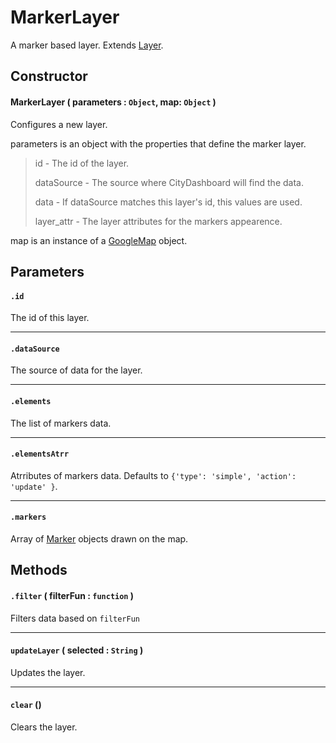 # MarkerLayer
A marker based layer. Extends [Layer](Layer.md).

## Constructor

#### MarkerLayer ( parameters : `Object`, map: `Object` )
 Configures a new layer.

 parameters is an object with the properties that define the marker layer.

 > id - The id of the layer.
 >
 > dataSource - The source where CityDashboard will find the data.
 >
 > data - If dataSource matches this layer's id, this values are used.
 >
 > layer_attr - The layer attributes for the markers appearence.
 
 map is an instance of a [GoogleMap](https://developers.google.com/maps/documentation/javascript/reference#Map) object.

## Parameters

#### `.id`
  The id of this layer.

---
#### `.dataSource`
  The source of data for the layer.

---
#### `.elements`
  The list of markers data.

---
#### `.elementsAtrr`
  Atrributes of markers data. Defaults to `{'type': 'simple', 'action': 'update' }`.

---
#### `.markers`
  Array of [Marker](Markers/Marker.md) objects drawn on the map.

## Methods

#### `.filter` ( filterFun : `function` )
  Filters data based on `filterFun`
 
---
#### `updateLayer` ( selected : `String` )
  Updates the layer.
 
---
#### `clear` ()
  Clears the layer. 
